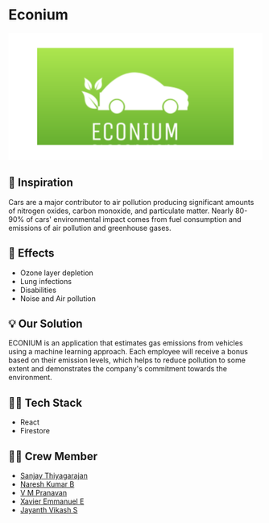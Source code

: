 # Econium
![](https://github.com/Techipeeyon/Images/raw/main/icons/Untitled%20design%20(1).png)

## :mechanical_arm: Inspiration

<p>Cars are a major contributor to air pollution producing significant amounts of nitrogen oxides, carbon monoxide, and particulate matter. Nearly 80-90% of cars' environmental impact comes from fuel consumption and emissions of air pollution and greenhouse gases.</p>

## :face_with_head_bandage: Effects
<ul>
  <li>Ozone layer depletion</li>
  <li>Lung infections</li>
  <li>Disabilities</li>
  <li>Noise and Air pollution</li>
 </ul>
 
## :bulb: Our Solution

<p> ECONIUM is an application that estimates gas emissions from vehicles using a machine learning approach. Each employee will receive a bonus based on their emission levels, which helps to reduce pollution to some extent and demonstrates the company's commitment towards the environment. </p>

## :technologist: Tech Stack

<ul>
  <li>React</li>
  <li>Firestore</li>
</ul>

## :man_office_worker: Crew Member
 
* [Sanjay Thiyagarajan](https://github.com/sanjay-thiyagarajan)
* [Naresh Kumar B](https://github.com/TechieNK)
* [V M Pranavan](https://github.com/Techipeeyon)
* [Xavier Emmanuel E](https://github.com/Xavier-Alfred)
* [Jayanth Vikash S](https://github.com/JayanthVikashS)


